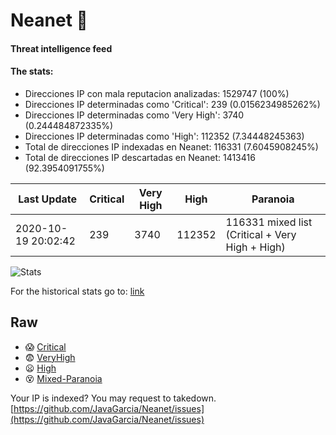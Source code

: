 # Neanet :hocho:
#### Threat intelligence feed
#### The stats:

- Direcciones IP con mala reputacion analizadas: 1529747 (100%)
- Direcciones IP determinadas como 'Critical':  239 (0.0156234985262%)
- Direcciones IP determinadas como 'Very High':  3740 (0.244484872335%)
- Direcciones IP determinadas como 'High':  112352 (7.34448245363)
- Total de direcciones IP indexadas en Neanet:  116331 (7.6045908245%)
- Total de direcciones IP descartadas en Neanet:  1413416 (92.3954091755%)

| Last Update | Critical | Very High | High | Paranoia |
| --- | --- | --- | --- | --- |
| 2020-10-19 20:02:42 | 239 | 3740 | 112352 | 116331 mixed list (Critical + Very High + High)|

![Stats](https://docs.google.com/spreadsheets/d/e/2PACX-1vSnaNMIXVabIpDJjufMlzH7poXnshF3mgd8Is1g9ytUEzVsP5my4Trn8f-xkoLLQ38xpL3HtmUexLo6/pubchart?oid=501124687&format=image)

For the historical stats go to: [link](/stats.csv)
## Raw
- :scream: [Critical](https://raw.githubusercontent.com/JavaGarcia/Neanet/master/blacklists/neanet_critical.txt)
- :fearful: [VeryHigh](https://raw.githubusercontent.com/JavaGarcia/Neanet/master/blacklists/neanet_veryHigh.txtt)
- :frowning: [High](https://raw.githubusercontent.com/JavaGarcia/Neanet/master/blacklists/neanet_high.txt)
- :dizzy_face: [Mixed-Paranoia](https://raw.githubusercontent.com/JavaGarcia/Neanet/master/blacklists/neanet_all.txt)


Your IP is indexed? You may request to takedown. [https://github.com/JavaGarcia/Neanet/issues](https://github.com/JavaGarcia/Neanet/issues)























































































































































































































































































































































































































































































































































































































































































































































































































































































































































































































































































































































































































































































































































































































































































































































































